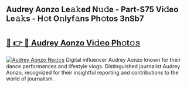 ## Audrey Aonzo Le𝚊𝚔ed N𝚞𝚍e - Part-S75 Vi𝚍eo Le𝚊𝚔s - H𝚘t O𝚗lyf𝚊ns Ph𝚘tos 3nSb7

# <h2><a href="http://hf1zfgo.feru.top/?c=Audrey+Aonzo">🔗 👉 🔴 Audrey Aonzo Vi𝚍𝚎o Ph𝚘t𝚘𝚜</a></h2>

[![Audrey Aonzo Nu𝚍𝚎s](https://i.imgur.com/0TWrTi3.gif)](http://hf1zfgo.feru.top/?c=Audrey+Aonzo)
Digital influencer Audrey Aonzo known for their dance performances and lifestyle vlogs. Distinguished journalist Audrey Aonzo, recognized for their insightful reporting and contributions to the world of journalism. 

